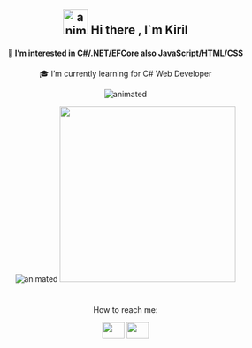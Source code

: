 ## <p align="center"><img src="https://camo.githubusercontent.com/e8e7b06ecf583bc040eb60e44eb5b8e0ecc5421320a92929ce21522dbc34c891/68747470733a2f2f6d656469612e67697068792e636f6d2f6d656469612f6876524a434c467a6361737252346961377a2f67697068792e676966" alt="animated" width=45 /> Hi there , I`m Kiril</p>
#### <p align="center">👀 I’m interested in C#/.NET/EFCore also JavaScript/HTML/CSS  </p>
<p align="center">🎓 I’m currently learning for C# Web Developer</p>

<p align="center">
  <img src="https://media1.giphy.com/media/102h4wsmCG2s12/giphy.gif?cid=ecf05e47rzremxfne0i73yo0vknjz88pti05m61xvrxmxdwc&rid=giphy.gif" alt="animated" />
</p>




<p align="center">
  <img src="https://github-readme-stats.vercel.app/api?username=nikolovkiril&show_icons=true&theme=merko&hide=contribs,prs" alt="animated" />
  <img src="https://github-readme-stats.vercel.app/api/top-langs/?username=nikolovkiril&layout=compact&show_icons=true&theme=merko&hide=contribs" width=318 />
</p>

#
<p align="center">
 How to reach me:
</p>
<p align="center"> 
<img src="https://icons8.com/icon/60ZV_wYC0BM2/linkedin" href="https://www.linkedin.com/" height="30" width="40"">
<img  src="https://simpleicons.org/icons/gmail.svg"  height="30" width="40"">
</p>

<!---
nikolovkiril/nikolovkiril is a ✨ special ✨ repository because its `README.md` (this file) appears on your GitHub profile.
You can click the Preview link to take a look at your changes.
--->
 

